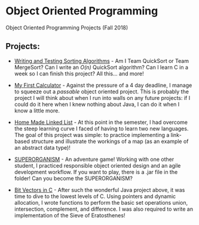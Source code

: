 # Object Oriented Programming
Object Oriented Programming Projects (Fall 2018)

## Projects: 
* [Writing and Testing Sorting Algorithms](https://github.com/noahwill/csci245_OOP/tree/master/project1_SortingAlgs) - Am I Team QuickSort or Team MergeSort? Can I write an *O(n)* QuickSort algorithm? Can I learn C in a week so I can finish this project? All this... and more!

* [My First Calculator](https://github.com/noahwill/csci245_OOP/tree/master/project2_4FuncCalc) - Against the pressure of a 4 day deadline, I manage to squeeze out a *passable* object oriented project. This is probably the project I will think about when I run into walls on any future projects: if I could do it here when I knew nothing about Java, I can do it when I know a little more. 

* [Home Made Linked List](https://github.com/noahwill.csci245_OOP/tree/master/project3_LinkedList) - At this point in the semester, I had overcome the steep learning curve I faced of having to learn two new languages. The goal of this project was simple: to practice implementing a link-based structure and illustrate the workings of a map (as an example of an abstract data type)!

* [SUPERORGANISM](https://github.com/noahwill/csci245_OOP/tree/master/project4_SUPERORGANISM) - An adventure game! Working with one other student, I practiced responsible object oriented design and an agile development workflow. If you want to play, there is a .jar file in the folder! Can you become the SUPERORGANISM?

* [Bit Vectors in C](https://github.com/noahwill/csci245_OOP/tree/master/project5_BitVector) - After such the wonderful Java project above, it was time to dive to the lowest levels of C. Using pointers and dynamic allocation, I wrote functions to perform the basic set operations union, intersection, complement, and difference. I was also required to write an implementation of the Sieve of Eratosthenes!
